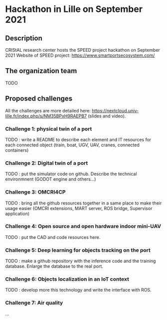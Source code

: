 # Hackathon in Lille on September 2021

## Description

CRIStAL research center hosts the SPEED project hackathon on September 2021 
Website of SPEED project: https://www.smartportsecosystem.com/ 

## The organization team 

TODO

## Proposed challenges

All the challenges are more detailed here: https://nextcloud.univ-lille.fr/index.php/s/NM35BPxH9RAEPB7 (slides and video). 

### Challenge 1: physical twin of a port

TODO : write a README to describe each element and IT resources for each connected object (train, boat, UGV, UAV, cranes, connected containers)

### Challenge 2: Digital twin of a port

TODO : put the simulator code on github. Describe the technical environmnent (GODOT engine and others...) 

### Challenge 3: OMCRI4CP 

TODO : bring all the github resources together in a same place to make their usage easier (OMCRI extensions, MART server, ROS bridge, Supervisor application)

### Challenge 4: Open source and open hardware indoor mini-UAV

TODO : put the CAD and code resources here.

### Challenge 5: Deep learning for objects tracking on the port

TODO : make a github repository with the inference code and the training database. Enlarge the database to the real port. 

### Challenge 6: Objects localization in an IoT context

TODO : develop more this technology and write the interface with ROS. 

### Challenge 7: Air quality

...
